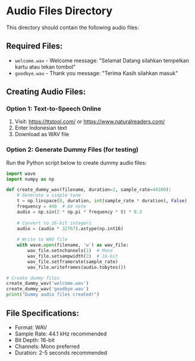 # Audio Files Directory

This directory should contain the following audio files:

## Required Files:
- `welcome.wav` - Welcome message: "Selamat Datang silahkan tempelkan kartu atau tekan tombol"
- `goodbye.wav` - Thank you message: "Terima Kasih silahkan masuk"

## Creating Audio Files:

### Option 1: Text-to-Speech Online
1. Visit: https://ttstool.com/ or https://www.naturalreaders.com/
2. Enter Indonesian text
3. Download as WAV file

### Option 2: Generate Dummy Files (for testing)
Run the Python script below to create dummy audio files:

```python
import wave
import numpy as np

def create_dummy_wav(filename, duration=2, sample_rate=44100):
    # Generate a simple tone
    t = np.linspace(0, duration, int(sample_rate * duration), False)
    frequency = 440  # A4 note
    audio = np.sin(2 * np.pi * frequency * t) * 0.3
    
    # Convert to 16-bit integers
    audio = (audio * 32767).astype(np.int16)
    
    # Write to WAV file
    with wave.open(filename, 'w') as wav_file:
        wav_file.setnchannels(1)  # Mono
        wav_file.setsampwidth(2)  # 16-bit
        wav_file.setframerate(sample_rate)
        wav_file.writeframes(audio.tobytes())

# Create dummy files
create_dummy_wav('welcome.wav')
create_dummy_wav('goodbye.wav')
print("Dummy audio files created!")
```

## File Specifications:
- Format: WAV
- Sample Rate: 44.1 kHz recommended
- Bit Depth: 16-bit
- Channels: Mono preferred
- Duration: 2-5 seconds recommended
